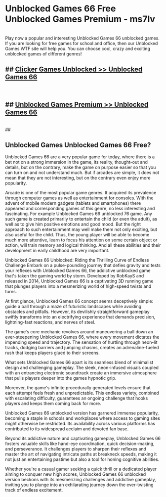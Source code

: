 # Unblocked Games 66  Free Unblocked Games Premium - ms7lv <br>
<br>
Play now a popular and interesting Unblocked Games 66 unblocked games. If you are looking for free games for school and office, then our Unblocked Games WTF site will help you. You can choose cool, crazy and exciting unblocked games of different genres!


## ##  [Clicker Games Unblocked >> Unblocked Games 66](http://freeplayer.one?title=Unblocked_Games_66&ref=UG)
  <br>

##  ## [Unblocked Games Premium >> Unblocked Games 66](http://freeplayer.one?title=Unblocked_Games_66&ref=UG)
  <br>
  ##



## Unblocked Games Unblocked Games 66 Free?

Unblocked Games 66 are a very popular game for today, where there is a bet not on a strong immersion in the game, its reality, thought-out and details, but on the contrary, make the game on purpose easier so that you can turn on and not understand much. But if arcades are simple, it does not mean that they are not interesting, but on the contrary even enjoy more popularity.

Arcade is one of the most popular game genres. It acquired its prevalence through computer games as well as entertainment for consoles. With the advent of mobile modern gadgets (tablets and smartphones) there appeared and corresponding games of this genre, no less interesting and fascinating. For example Unblocked Games 66 unblocked 76 game. Any such game is created primarily to entertain the child (or even the adult), as well as to give him positive emotions and good mood. But the right approach to such entertainment may well make them not only exciting, but also useful for the child. Thus, the young player will be able to become much more attentive, learn to focus his attention on some certain object or action, will train memory and logical thinking. And all these abilities and their development in early childhood are very important.

Unblocked Games 66 Unblocked: Riding the Thrilling Curve of Endless Challenge
Embark on a pulse-pounding journey that defies gravity and tests your reflexes with Unblocked Games 66, the addictive unblocked game that's taken the gaming world by storm. Developed by RobKayS and released in 2014, Unblocked Games 66 is a captivating 3D running game that plunges players into a mesmerizing world of high-speed twists and turns.

At first glance, Unblocked Games 66 concept seems deceptively simple: guide a ball through a maze of futuristic landscapes while avoiding obstacles and pitfalls. However, its devilishly straightforward gameplay swiftly transforms into an electrifying experience that demands precision, lightning-fast reactions, and nerves of steel.

The game's core mechanic revolves around maneuvering a ball down an ever-steepening Unblocked Games 66, where every movement dictates the impending speed and trajectory. The sensation of hurtling through neon-lit tracks, dodging barriers and jumping chasms, creates an adrenaline-fueled rush that keeps players glued to their screens.

What sets Unblocked Games 66 apart is its seamless blend of minimalist design and challenging gameplay. The sleek, neon-infused visuals coupled with an entrancing electronic soundtrack create an immersive atmosphere that pulls players deeper into the games hypnotic grip.

Moreover, the game's infinite procedurally generated levels ensure that each attempt feels fresh and unpredictable. This endless variety, combined with escalating difficulty, guarantees an ongoing challenge that hooks players and keeps them coming back for more.

Unblocked Games 66 unblocked version has garnered immense popularity, becoming a staple in schools and workplaces where access to gaming sites might otherwise be restricted. Its availability across various platforms has contributed to its widespread acclaim and devoted fan base.

Beyond its addictive nature and captivating gameplay, Unblocked Games 66 fosters valuable skills like hand-eye coordination, quick decision-making, and perseverance. It challenges players to sharpen their reflexes and master the art of navigating intricate paths at breakneck speeds, making it not just an entertaining pastime but also a tool for honing cognitive abilities.

Whether you're a casual gamer seeking a quick thrill or a dedicated player aiming to conquer new high scores, Unblocked Games 66 unblocked version beckons with its mesmerizing challenges and addictive gameplay, inviting you to plunge into an exhilarating journey down the ever-twisting track of endless excitement.
